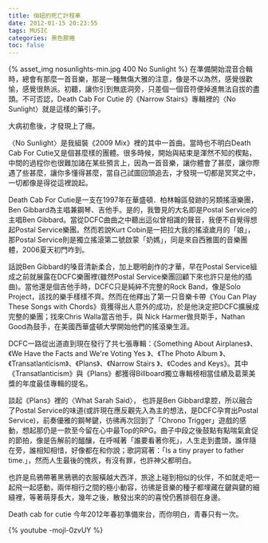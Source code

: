 ```yaml
---
title: 俏妞的死亡計程車
date: 2012-01-15 20:23:55
tags: MUSIC
categories: 黑色膠捲
toc: false
---
```

{% asset_img nosunlights-min.jpg 400 No Sunlight %}
在準備開始混音合輯時，總會有那麼一首音樂，那是一種無傷大雅的注意，像是不以為然，感覺很歡愉，感覺很熱派。初聽，讓你引到無底洞旁，只差個一個音符便掉進無法自拔的盡頭。不可否認，Death Cab For Cutie 的《Narrow Stairs》專輯裡的〈No Sunlight〉就是這樣的藥引子。
<!-- more -->
大病初愈後，才發現上了癮。

〈No Sunlight〉是我組裝《2009 Mix》裡的其中一首曲。當時也不明白Death Cab For Cutie又是個甚麼樣的團體。很多時候，開始與結束是渾然不知的楔點，中間的過程你也很難加諸在某些預言上，因為一首音樂，讓你體會了甚麼，讓你際遇了些甚麼，讓你多懂得甚麼，當自己試圖回頭追去，才發現一切都是冥冥之中，一切都像是得從這裡說起。

Death Cab For Cutie是一支在1997年在華盛頓．柏林翰區發跡的另類搖滾樂團，Ben Gibbard為主唱兼鋼琴、吉他手。是的，我瞥見的大名即是Postal Service的主唱Ben Gibbard。當從DCFC曲曲之中聽出這似曾相識的聲音，我便不自覺得想起Postal Service樂團。然而若說Kurt Cobin是一把拉大我的搖滾歲月的「娘」，那Postal Service則是獨立搖滾第二號啟蒙「奶媽」，同是來自西雅圖的音樂團體，2006夏天初門咋到。

話說Ben Gibbard的嗓音清新柔合，加上聰明創作的才華，早在Postal Service組成之前就展露在DCFC樂團裡(雖然Postal Service樂團回顧下來也許只是他的插曲)。當他還是個吉他手時，DCFC只是純綷不完整的Rock Band，像是Solo Project，該找的樂手樣樣不齊。然而在他釋出了第一只音樂卡帶《You Can Play These Songs with Chords》竟獲得出人意外的成功，於是他決定把DCFC擴展成完整的樂團；找來Chris Walla當吉他手，與 Nick Harmer做貝斯手，Nathan Good為鼓手，在美國西華盛頓大學開始他們的搖滾樂生涯。

DCFC一路從出道直到現在發行了共七張專輯：《Something About Airplanes》、《We Have the Facts and We're Voting Yes 》、《The Photo Album 》、《Transatlanticism》、《Plans》、《Narrow Stairs 》、《Codes and Keys》。其中《Transatlanticism》與《Plans》都獲得Billboard獨立專輯榜相當佳績及葛萊美獎的年度最佳專輯的提名。

談起《Plans》裡的〈What Sarah Said〉， 也許是Ben Gibbard拿腔，所以融合了Postal Service的味道(或許現在應反觀先入為主的想法，是DCFC孕育出Postal Service)，前奏優雅的鋼琴鍵，彷彿再次回到了「Chrono Trigger」遊戲的感動，想起那仍是一款至今留在心中最Top的RPG。曲子中段之後鼓點有點喘氣倉促的節拍，像是告解前的醞釀，在呼喊著「誰要看著你死」，人生走到盡頭，誰伴隨在旁，誰相知相惜，好像都在和你說；歌詞寫著：「Is a tiny prayer to father time.」，然而人生最後的愧疚，有沒有罪，也許神父都明白。

也許是烏鴉帶著黑鴉鴉的衣服橫越大西洋，旅途上碰到相似的伙伴，不如就走吧一起飛一起感動，兩伴相行之間的極小動容，彷彿是音樂的種子都埋藏在鍵與鍵的細縫裡，等著萌芽長大，幾年之後，散發出來的的喜悅仍舊排徊在身邊。

Death cab for cutie 今年2012年春初準備來台，而你明白，青春只有一次。

{% youtube -mojl-0zvUY %}